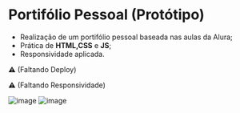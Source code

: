 # Portifólio Pessoal (Protótipo)

- Realização de um portifólio pessoal baseada nas aulas da Alura;
- Prática de **HTML,CSS** e **JS**;
- Responsividade aplicada.


 ⚠️  (Faltando Deploy)
 
 ⚠️  (Faltando Responsividade)

  ![image](https://github.com/diandrade/alu-html-css-1/assets/81432715/2eb9a32c-a600-4c2b-a8e0-747bc0566633)
  ![image](https://github.com/diandrade/alu-html-css-1/assets/81432715/a23e3edd-6554-4376-bf71-43d4100845dd)


